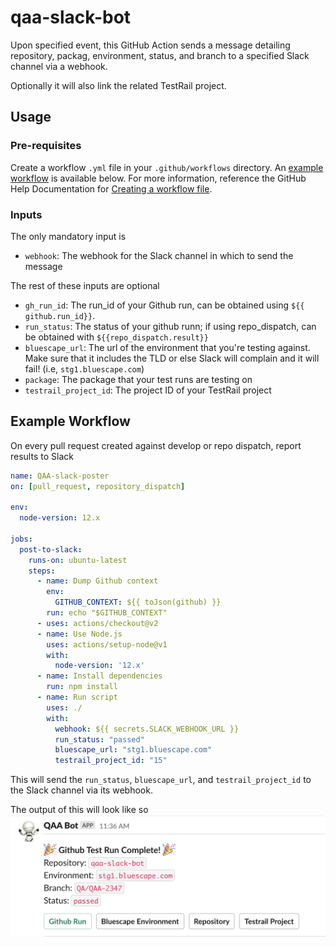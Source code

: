 # qaa-slack-bot
Upon specified event, this GitHub Action sends a message detailing repository, packag, environment, status, and branch to a specified Slack channel via a webhook.

Optionally it will also link the related TestRail project. 

## Usage
### Pre-requisites
Create a workflow `.yml` file in your `.github/workflows` directory. An [example workflow](https://github.com/Bluescape/qaa-slack-bot/blob/develop/.github/workflows/qaa_slack_bot.yml) is available below. For more information, reference the GitHub Help Documentation for [Creating a workflow file](https://help.github.com/en/articles/configuring-a-workflow#creating-a-workflow-file).

### Inputs
The only mandatory input is
- `webhook`: The webhook for the Slack channel in which to send the message


The rest of these inputs are optional 
- `gh_run_id`: The run_id of your Github run, can be obtained using `${{ github.run_id}}`. 
- `run_status`: The status of your github runn; if using repo_dispatch, can be obtained with `${{repo_dispatch.result}}`
- `bluescape_url`: The url of the environment that you're testing against. Make sure that it includes the TLD or else Slack will complain and it will fail! (i.e, `stg1.bluescape.com`)
- `package`: The package that your test runs are testing on 
- `testrail_project_id`: The project ID of your TestRail project

## Example Workflow
On every pull request created against develop or repo dispatch, report results to Slack
```yaml
name: QAA-slack-poster
on: [pull_request, repository_dispatch]

env: 
  node-version: 12.x

jobs: 
  post-to-slack:
    runs-on: ubuntu-latest
    steps: 
      - name: Dump Github context
        env: 
          GITHUB_CONTEXT: ${{ toJson(github) }}
        run: echo "$GITHUB_CONTEXT"
      - uses: actions/checkout@v2
      - name: Use Node.js
        uses: actions/setup-node@v1
        with: 
          node-version: '12.x'
      - name: Install dependencies
        run: npm install
      - name: Run script 
        uses: ./
        with: 
          webhook: ${{ secrets.SLACK_WEBHOOK_URL }}
          run_status: "passed"
          bluescape_url: "stg1.bluescape.com"
          testrail_project_id: "15"
```
This will send the `run_status`, `bluescape_url`, and `testrail_project_id` to the Slack channel via its webhook. 

The output of this will look like so
![Example image](example_output.png)

